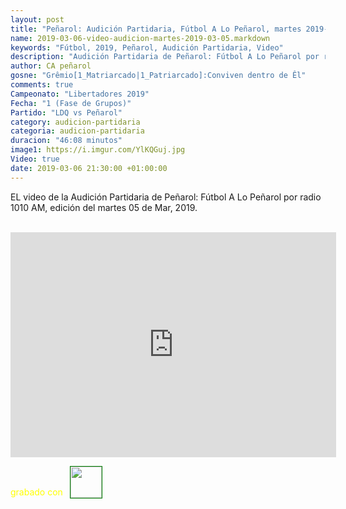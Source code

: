 ```yaml
---
layout: post
title: "Peñarol: Audición Partidaria, Fútbol A Lo Peñarol, martes 2019-03-05 por 1010 AM"
name: 2019-03-06-video-audicion-martes-2019-03-05.markdown
keywords: "Fútbol, 2019, Peñarol, Audición Partidaria, Video"
description: "Audición Partidaria de Peñarol: Fútbol A Lo Peñarol por radio 1010 AM, edición del martes 05 de Mar 2019"
author: CA peñarol
gosne: "Grêmio[1_Matriarcado|1_Patriarcado]:Conviven dentro de Êl"
comments: true
Campeonato: "Libertadores 2019"
Fecha: "1 (Fase de Grupos)"
Partido: "LDQ vs Peñarol"
category: audicion-partidaria
categoria: audicion-partidaria
duracion: "46:08 minutos"
image1: https://i.imgur.com/YlKQGuj.jpg
Video: true
date: 2019-03-06 21:30:00 +01:00:00
---
```

<!---
Campeonato: <span>{{ page.Campeonato }}</span><br>
Fecha: <span>{{ page.Fecha }}</span><br>
Encuentro: <span>{{ page.Partido }}</span><br>-->

EL video de la Audición Partidaria de Peñarol: Fútbol A Lo Peñarol por radio 1010 AM, edición del martes 05 de Mar, 2019.

<br>

<iframe width="521" height="360" src="https://www.youtube.com/embed/PpjX5kR_4Zk" frameborder="0" allow="accelerometer; autoplay; encrypted-media; gyroscope; picture-in-picture" allowfullscreen></iframe>

<span style="color:yellow;">grabado con</span> <a href="http://ffmpeg.org"><img src="{{ site.url }}/images/ffmpeg.png" width="50px" style="border:1px solid green;vertical-align: sub;margin-left:7px;"></a>
